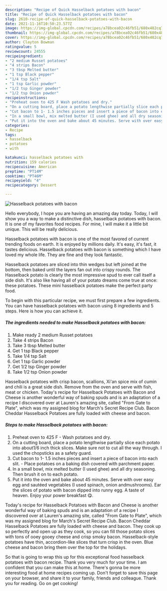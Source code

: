 ```yaml
---
description: "Recipe of Quick Hasselback potatoes with bacon"
title: "Recipe of Quick Hasselback potatoes with bacon"
slug: 2610-recipe-of-quick-hasselback-potatoes-with-bacon
date: 2021-11-16T10:50:23.577Z
image: https://img-global.cpcdn.com/recipes/a78bcea02c46fb51/680x482cq70/hasselback-potatoes-with-bacon-recipe-main-photo.jpg
thumbnail: https://img-global.cpcdn.com/recipes/a78bcea02c46fb51/680x482cq70/hasselback-potatoes-with-bacon-recipe-main-photo.jpg
cover: https://img-global.cpcdn.com/recipes/a78bcea02c46fb51/680x482cq70/hasselback-potatoes-with-bacon-recipe-main-photo.jpg
author: Clayton Bowman
ratingvalue: 5
reviewcount: 24555
recipeingredient:
- "2 medium Russet potatoes"
- "4 strips Bacon"
- "3 tbsp Melted butter"
- "1 tsp Black pepper"
- "1/4 tsp Salt"
- "1 tsp Garlic powder"
- "1/2 tsp Ginger powder"
- "1/2 tsp Onion powder"
recipeinstructions:
- "Preheat oven to 425 F Wash potatoes and dry."
- "On a cutting board, place a potato lengthwise partially slice each potato into about1/6 inch thick slices. Make sure not to cut all the way through. I used the chopsticks as a safety guard."
- "Cut bacon to 1- 1.5 inches pieces and insert a piece of bacon into each slit.  Place potatoes on a baking dish covered with parchment paper."
- "In a small bowl, mix melted butter (I used ghee) and all dry seasoning. Then brush it on to each potato."
- "Put it into the oven and bake about 45 minutes. Serve with over easy egg and sautéed vegetables (I used spinach, onion andmushrooms). Ear the slices of potato with bacon dipped into runny egg. A taste of heaven. Enjoy your power breakfast 😋."
categories:
- Recipe
tags:
- hasselback
- potatoes
- with

katakunci: hasselback potatoes with 
nutrition: 159 calories
recipecuisine: American
preptime: "PT14M"
cooktime: "PT46M"
recipeyield: "4"
recipecategory: Dessert

---
```



![Hasselback potatoes with bacon](https://img-global.cpcdn.com/recipes/a78bcea02c46fb51/680x482cq70/hasselback-potatoes-with-bacon-recipe-main-photo.jpg)

Hello everybody, I hope you are having an amazing day today. Today, I will show you a way to make a distinctive dish, hasselback potatoes with bacon. It is one of my favorites food recipes. For mine, I will make it a little bit unique. This will be really delicious.

Hasselback potatoes with bacon is one of the most favored of current trending foods on earth. It is enjoyed by millions daily. It's easy, it's fast, it tastes delicious. Hasselback potatoes with bacon is something which I have loved my whole life. They are fine and they look fantastic.

Hasselback potatoes are sliced into thin wedges but left joined at the bottom, then baked until the layers fan out into crispy rounds. The Hasselback potato is clearly the most impressive spud to ever call itself a side dish. It&#39;s also like having all of your potato dreams come true at once: these potatoes. These mini hasselback potatoes make the perfect party food.


To begin with this particular recipe, we must first prepare a few ingredients. You can have hasselback potatoes with bacon using 8 ingredients and 5 steps. Here is how you can achieve it.

<!--inarticleads1-->

##### The ingredients needed to make Hasselback potatoes with bacon:

1. Make ready 2 medium Russet potatoes
1. Take 4 strips Bacon
1. Take 3 tbsp Melted butter
1. Get 1 tsp Black pepper
1. Take 1/4 tsp Salt
1. Get 1 tsp Garlic powder
1. Get 1/2 tsp Ginger powder
1. Take 1/2 tsp Onion powder


Hasselback potatoes with crisp bacon, scallions, Xi&#39;an spice mix of cumin and chili is a great side dish. Remove from the oven and serve with fish, meat or chicken. Today&#39;s recipe for Hasselback Potatoes with Bacon and Cheese is another wonderful way of baking spuds and is an adaptation of a recipe I discovered over at Lauren&#39;s amazing site, called &#34;From Gate to Plate&#34;, which was my assigned blog for March&#39;s Secret Recipe Club. Bacon Cheddar Hasselback Potatoes are fully loaded with cheese and bacon. 

<!--inarticleads2-->

##### Steps to make Hasselback potatoes with bacon:

1. Preheat oven to 425 F - Wash potatoes and dry.
1. On a cutting board, place a potato lengthwise partially slice each potato into about1/6 inch thick slices. Make sure not to cut all the way through. I used the chopsticks as a safety guard.
1. Cut bacon to 1- 1.5 inches pieces and insert a piece of bacon into each slit.  - Place potatoes on a baking dish covered with parchment paper.
1. In a small bowl, mix melted butter (I used ghee) and all dry seasoning. Then brush it on to each potato.
1. Put it into the oven and bake about 45 minutes. Serve with over easy egg and sautéed vegetables (I used spinach, onion andmushrooms). Ear the slices of potato with bacon dipped into runny egg. A taste of heaven. Enjoy your power breakfast 😋.


Today&#39;s recipe for Hasselback Potatoes with Bacon and Cheese is another wonderful way of baking spuds and is an adaptation of a recipe I discovered over at Lauren&#39;s amazing site, called &#34;From Gate to Plate&#34;, which was my assigned blog for March&#39;s Secret Recipe Club. Bacon Cheddar Hasselback Potatoes are fully loaded with cheese and bacon. They cook up so perfectly and open up as they cook, so you can fill those potato slices with tons of ooey gooey cheese and crisp smoky bacon. Hasselback-style potatoes have thin, accordion-like slices that turn crisp in the oven. Blue cheese and bacon bring them over the top for the holidays. 

So that is going to wrap this up for this exceptional food hasselback potatoes with bacon recipe. Thank you very much for your time. I am confident that you can make this at home. There's gonna be more interesting food at home recipes coming up. Don't forget to save this page on your browser, and share it to your family, friends and colleague. Thank you for reading. Go on get cooking!
